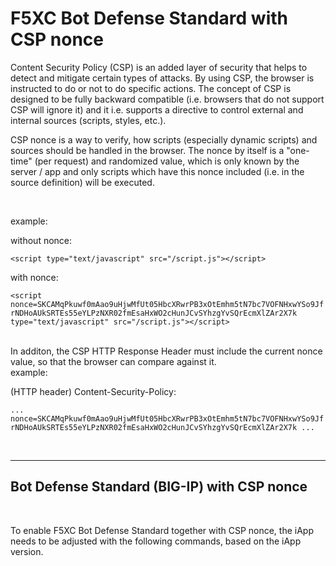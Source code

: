 # F5XC Bot Defense Standard with CSP nonce


Content Security Policy (CSP) is an added layer of security that helps to detect and mitigate certain types of attacks. By using CSP, the browser is instructed to do or not to do specific actions. The concept of CSP is designed to be fully backward compatible (i.e. browsers that do not support CSP will ignore it) and it i.e. supports a directive to control external and internal sources (scripts, styles, etc.). 

CSP nonce is a way to verify, how scripts (especially dynamic scripts) and sources should be handled in the browser. The nonce by itself is a "one-time" (per request) and randomized value, which is only known by the server / app and only scripts which have this nonce included (i.e. in the source definition) will be executed.

<br />

example:

without nonce: 

`<script type="text/javascript" src="/script.js"></script>`

with nonce: 

`<script nonce=SKCAMqPkuwf0mAao9uHjwMfUt05HbcXRwrPB3xOtEmhm5tN7bc7VOFNHxwYSo9JfrNDHoAUkSRTEs55eYLPzNXR02fmEsaHxWO2cHunJCvSYhzgYvSQrEcmXlZAr2X7k type="text/javascript" src="/script.js"></script>`

<br /> 
In additon, the CSP HTTP Response Header must include the current nonce value, so that the browser can compare against it.

<br />
example: 

(HTTP header) Content-Security-Policy:

 `... nonce=SKCAMqPkuwf0mAao9uHjwMfUt05HbcXRwrPB3xOtEmhm5tN7bc7VOFNHxwYSo9JfrNDHoAUkSRTEs55eYLPzNXR02fmEsaHxWO2cHunJCvSYhzgYvSQrEcmXlZAr2X7k ...`

<br />

---
## Bot Defense Standard (BIG-IP) with CSP nonce
<br />

To enable F5XC Bot Defense Standard together with CSP nonce, the iApp needs to be adjusted with the following commands, based on the iApp version. 